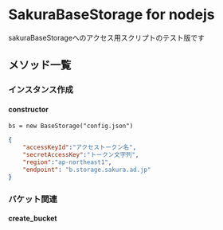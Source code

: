 # SakuraBaseStorage for nodejs

sakuraBaseStorageへのアクセス用スクリプトのテスト版です

## メソッド一覧

### インスタンス作成
#### constructor

```
bs = new BaseStorage("config.json")
```

```config.json
{
	"accessKeyId":"アクセストークン名",
	"secretAccessKey":"トークン文字列",
	"region":"ap-northeast1",
	"endpoint": "b.storage.sakura.ad.jp"
}
```

### バケット関連
#### create_bucket